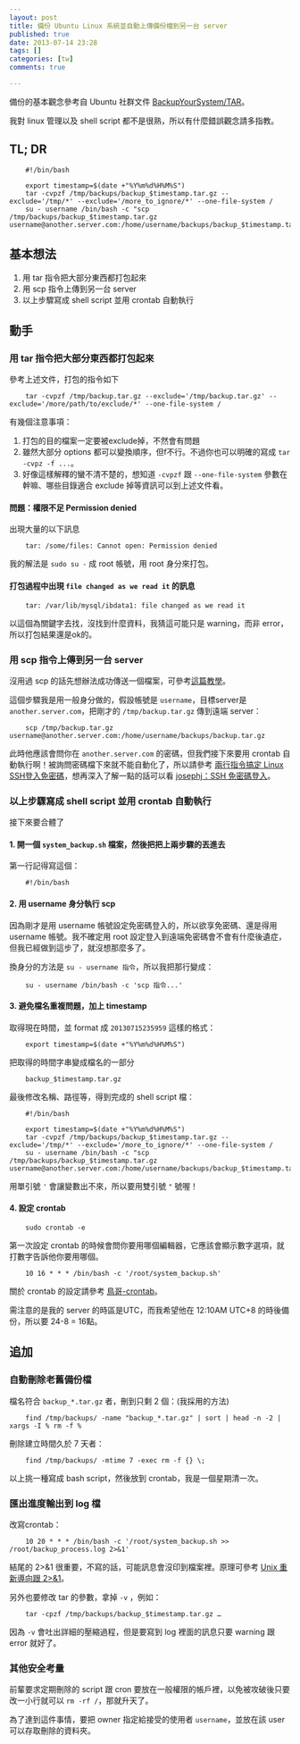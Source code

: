 ```yaml
---
layout: post
title: 備份 Ubuntu Linux 系統並自動上傳備份檔到另一台 server
published: true
date: 2013-07-14 23:28
tags: []
categories: [tw]
comments: true

---
```



備份的基本觀念參考自 Ubuntu 社群文件 [BackupYourSystem/TAR][1]。  
  
我對 linux 管理以及 shell script 都不是很熟，所以有什麼錯誤觀念請多指教。  
  

## TL; DR

  
		#!/bin/bash  
		  
		export timestamp=$(date +"%Y%m%d%H%M%S")  
		tar -cvpzf /tmp/backups/backup_$timestamp.tar.gz --exclude='/tmp/*' --exclude='/more_to_ignore/*' --one-file-system /  
		su - username /bin/bash -c "scp /tmp/backups/backup_$timestamp.tar.gz username@another.server.com:/home/username/backups/backup_$timestamp.tar.gz"  
		  

## 基本想法

  

1. 用 tar 指令把大部分東西都打包起來
2. 用 scp 指令上傳到另一台 server
3. 以上步驟寫成 shell script 並用 crontab 自動執行

  
  

## 動手

  

### 用 tar 指令把大部分東西都打包起來

  
參考上述文件，打包的指令如下  
  
		tar -cvpzf /tmp/backup.tar.gz --exclude='/tmp/backup.tar.gz' --exclude='/more/path/to/exclude/*' --one-file-system /  
		  
有幾個注意事項：  
  

1. 打包的目的檔案一定要被exclude掉，不然會有問題
2. 雖然大部分 options 都可以變換順序，但f不行。不過你也可以明確的寫成 `tar -cvpz -f ...`。
3. 好像這樣解釋的蠻不清不楚的，想知道 `-cvpzf` 跟 `--one-file-system` 參數在幹嘛、哪些目錄適合 exclude 掉等資訊可以到上述文件看。

  
  

#### 問題：權限不足 Permission denied

  
出現大量的以下訊息  
  
		tar: /some/files: Cannot open: Permission denied  
		  
我的解法是 `sudo su -` 成 root 帳號，用 root 身分來打包。  
  

#### 打包過程中出現 `file changed as we read it` 的訊息

  
		tar: /var/lib/mysql/ibdata1: file changed as we read it  
		  
以這個為關鍵字去找，沒找到什麼資料，我猜這可能只是 warning，而非 error，所以打包結果還是ok的。  
  

### 用 scp 指令上傳到另一台 server

  
沒用過 scp 的話先想辦法成功傳送一個檔案，可參考[這篇教學][2]。  
  
這個步驟我是用一般身分做的，假設帳號是 `username`，目標server是 `another.server.com`，把剛才的 `/tmp/backup.tar.gz` 傳到遠端 server：  
  
		scp /tmp/backup.tar.gz username@another.server.com:/home/username/backups/backup.tar.gz  
		  
此時他應該會問你在 `another.server.com` 的密碼，但我們接下來要用 crontab 自動執行啊！被詢問密碼檔下來就不能自動化了，所以請參考 [兩行指令搞定 Linux SSH登入免密碼][3]，想再深入了解一點的話可以看 [josephj：SSH 免密碼登入][4]。  
  

### 以上步驟寫成 shell script 並用 crontab 自動執行

  
接下來要合體了  
  

#### 1. 開一個 `system_backup.sh` 檔案，然後把把上兩步驟的丟進去

  
第一行記得寫這個：  
  
		#!/bin/bash  
		  

#### 2. 用 username 身分執行 scp

  
因為剛才是用 username 帳號設定免密碼登入的，所以欲享免密碼、還是得用 username 帳號。我不確定用 root 設定登入到遠端免密碼會不會有什麼後遺症，但我已經做到這步了，就沒想那麼多了。  
  
換身分的方法是 `su - username 指令`，所以我把那行變成：  
  
		su - username /bin/bash -c 'scp 指令...'  
		  

#### 3. 避免檔名重複問題，加上 timestamp

  
取得現在時間，並 format 成 `20130715235959` 這樣的格式：  
  
		export timestamp=$(date +"%Y%m%d%H%M%S")  
		  
把取得的時間字串變成檔名的一部分  
  
		backup_$timestamp.tar.gz  
		  
最後修改名稱、路徑等，得到完成的 shell script 檔：  
  
		#!/bin/bash  
		  
		export timestamp=$(date +"%Y%m%d%H%M%S")  
		tar -cvpzf /tmp/backups/backup_$timestamp.tar.gz --exclude='/tmp/*' --exclude='/more_to_ignore/*' --one-file-system /  
		su - username /bin/bash -c "scp /tmp/backups/backup_$timestamp.tar.gz username@another.server.com:/home/username/backups/backup_$timestamp.tar.gz"  
		  
用單引號 `'` 會讓變數出不來，所以要用雙引號 `"` 號喔！  
  

#### 4. 設定 crontab

  
		sudo crontab -e  
		  
第一次設定 crontab 的時候會問你要用哪個編輯器，它應該會顯示數字選項，就打數字告訴他你要用哪個。  
  
		10 16 * * * /bin/bash -c '/root/system_backup.sh'  
		  
關於 crontab 的設定請參考 [鳥哥-crontab][5]。  
  
需注意的是我的 server 的時區是UTC，而我希望他在 12:10AM UTC+8 的時後備份，所以要 24-8 = 16點。  
  

## 追加

  

### 自動刪除老舊備份檔

  
檔名符合 `backup_*.tar.gz` 者，刪到只剩 2 個：(我採用的方法)  
  
		find /tmp/backups/ -name "backup_*.tar.gz" | sort | head -n -2 | xargs -I % rm -f %  
		  
刪除建立時間久於 7 天者：  
  
		find /tmp/backups/ -mtime 7 -exec rm -f {} \;  
		  
以上挑一種寫成 bash script，然後放到 crontab，我是一個星期清一次。  
  

### 匯出進度輸出到 log 檔

  
改寫crontab：  
  
		10 20 * * * /bin/bash -c '/root/system_backup.sh >> /root/backup_process.log 2>&1'  
		  
結尾的 2>&1 很重要，不寫的話，可能訊息會沒印到檔案裡。原理可參考 [Unix 重新導向跟 2>&1][6]。  
  
另外也要修改 tar 的參數，拿掉 `-v` ，例如：  
  
		tar -cpzf /tmp/backups/backup_$timestamp.tar.gz …  
		  
因為 `-v` 會吐出詳細的壓縮過程，但是要寫到 log 裡面的訊息只要 warning 跟 error 就好了。  
  

### 其他安全考量

  
前輩要求定期刪除的 script 跟 cron 要放在一般權限的帳戶裡，以免被攻破後只要改一小行就可以 `rm -rf /`，那就升天了。  
  
為了達到這件事情，要把 owner 指定給接受的使用者 `username`，並放在該 user 可以存取刪除的資料夾。  
  


[1]: https://help.ubuntu.com/community/BackupYourSystem/TAR
[2]: http://blog.riaproject.com/server-setting/1644.html
[3]: http://gwokae.mewggle.com/wordpress/index.php/archives/669
[4]: http://josephjiang.com/article/understand-ssh-key/
[5]: http://linux.vbird.org/linux_basic/0430cron.php#cron
[6]: http://ibookmen.blogspot.tw/2010/11/unix-2.html
